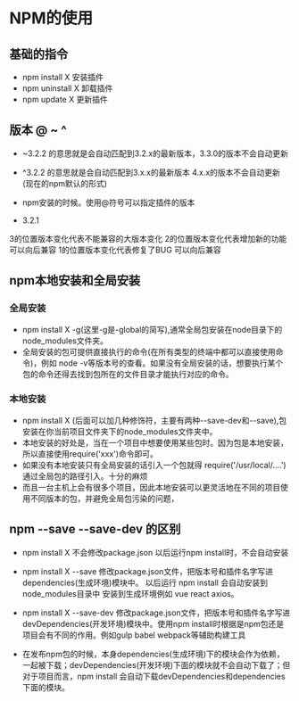 # NPM的使用

## 基础的指令

* npm install X 安装插件
* npm uninstall X 卸载插件
* npm update X  更新插件

## 版本 @ ~ ^

* ~3.2.2 的意思就是会自动匹配到3.2.x的最新版本，3.3.0的版本不会自动更新
* ^3.2.2 的意思就是会自动匹配到3.x.x的最新版本 4.x.x的版本不会自动更新(现在的npm默认的形式)
* npm安装的时候。使用@符号可以指定插件的版本

* 3.2.1

3的位置版本变化代表不能兼容的大版本变化
2的位置版本变化代表增加新的功能 可以向后兼容
1的位置版本变化代表修复了BUG 可以向后兼容

## npm本地安装和全局安装

### 全局安装

* npm install X -g(这里-g是-global的简写),通常全局包安装在node目录下的node_modules文件夹。
* 全局安装的包可提供直接执行的命令(在所有类型的终端中都可以直接使用命令)，例如 node -v等版本号的查看。如果没有全局安装的话，想要执行某个包的命令还得去找到包所在的文件目录才能执行对应的命令。

### 本地安装

* npm install X (后面可以加几种修饰符，主要有两种--save-dev和--save),包安装在你当前项目文件夹下的node_modules文件夹中。
* 本地安装的好处是，当在一个项目中想要使用某些包时。因为包是本地安装，所以直接使用require('xxx')命令即可。
* 如果没有本地安装只有全局安装的话引入一个包就得 require('/usr/local/....')通过全局包的路径引入。十分的麻烦
* 而且一台主机上会有很多个项目，因此本地安装可以更灵活地在不同的项目使用不同版本的包，并避免全局包污染的问题，

## npm --save --save-dev 的区别

* npm install X 不会修改package.json 以后运行npm install时，不会自动安装
* npm install X --save 修改package.json文件，把版本号和插件名字写进dependencies(生成环境)模块中。 以后运行 npm install 会自动安装到node_modules目录中 安装到生成环境例如 vue react axios。
* npm install X --save-dev 修改package.json文件，把版本号和插件名字写进devDependencies(开发环境)模块中。使用npm install时根据是npm包还是项目会有不同的作用。例如gulp babel webpack等辅助构建工具

* 在发布npm包的时候，本身dependencies(生成环境)下的模块会作为依赖，一起被下载；devDependencies(开发环境)下面的模块就不会自动下载了；但对于项目而言，npm install 会自动下载devDependencies和dependencies下面的模块。
